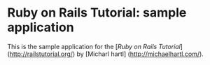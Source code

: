 # Ruby on Rails Tutorial: sample application

This is the sample application for the [*Ruby on Rails Tutorial*] (http://railstutorial.org/)
by [Micharl hartl] (http://michaelhartl.com/).